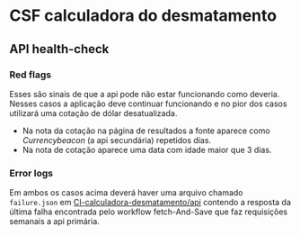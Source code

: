 # CSF calculadora do desmatamento

## API health-check
### Red flags
Esses são sinais de que a api pode não estar funcionando como deveria. Nesses casos a aplicação deve continuar funcionando e no pior dos casos utilizará uma cotação de dólar desatualizada.
- Na nota da cotação na página de resultados a fonte aparece como *Currencybeacon* (a api secundária) repetidos dias.
- Na nota de cotação aparece uma data com idade maior que 3 dias.

### Error logs
Em ambos os casos acima deverá haver uma arquivo chamado `failure.json` em [CI-calculadora-desmatamento/api](https://github.com/conservation-strategy/CI-calculadora-desmatamento/tree/main/api) contendo a resposta da última falha encontrada pelo workflow fetch-And-Save que faz requisições semanais a api primária.